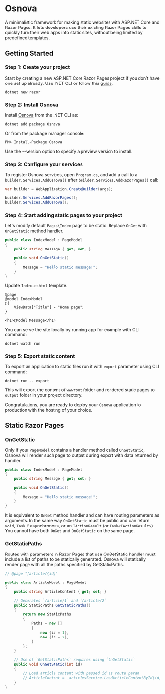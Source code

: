 # Osnova

A minimalistic framework for making static websites with ASP.NET Core and Razor Pages. It lets developers use their existing Razor Pages skills to quickly turn their web apps into static sites, without being limited by predefined templates.

## Getting Started

### Step 1: Create your project

Start by creating a new ASP.NET Core Razor Pages project if you don’t have one set up already. Use .NET CLI or follow this [guide](https://learn.microsoft.com/en-us/aspnet/core/tutorials/razor-pages/razor-pages-start).

```
dotnet new razor
```

### Step 2: Install Osnova

Install [Osnova](https://www.nuget.org/packages/Osnova) from the .NET CLI as:

```
dotnet add package Osnova
```

Or from the package manager console:

```
PM> Install-Package Osnova
```

Use the --version option to specify a preview version to install.

### Step 3: Configure your services

To register Osnova services, open `Program.cs`, and add a call to a `builder.Services.AddOsnova()` after `builder.Services.AddRazorPages()` call:

```csharp
var builder = WebApplication.CreateBuilder(args);

builder.Services.AddRazorPages();
builder.Services.AddOsnova();
```

### Step 4: Start adding static pages to your project

Let's modify default `Pages\Index` page to be static. Replace `OnGet` with `OnGetStatic` method handler.

```csharp
public class IndexModel : PageModel
{
    public string Message { get; set; }

    public void OnGetStatic()
    {
        Message = "Hello static message!";
    }
}
```

Update `Index.cshtml` template.

```cshtml
@page 
@model IndexModel 
@{ 
    ViewData["Title"] = "Home page"; 
}

<h1>@Model.Message</h1>
```

You can serve the site locally by running app for example with CLI command:

```
dotnet watch run
```

### Step 5: Export static content

To export an application to static files run it with `export` parameter using CLI command:

```
dotnet run -- export
```

This will export the content of `wwwroot` folder and rendered static pages to `output` folder in your project directory.

Congratulations, you are ready to deploy your `Osnova` application to production with the hosting of your choice.

## Static Razor Pages

### OnGetStatic

Only if your `PageModel` contains a handler method called `OnGetStatic`, Osnova will render such page to output during export with data returned by handler.

```csharp
public class IndexModel : PageModel
{
    public string Message { get; set; }

    public void OnGetStatic()
    {
        Message = "Hello static message!";
    }
}
```

It is equivalent to `OnGet` method handler and can have routing parameters as arguments. In the same way `OnGetStatic` must be public and can return `void`, `Task` if asynchronous, or an `IActionResult` (or `Task<IActionResult>`).
You cannot have both `OnGet` and `OnGetStatic` on the same page.

### GetStaticPaths

Routes with parameters in Razor Pages that use OnGetStatic handler must include a list of paths to be statically generated. Osnova will statically render page with all the paths specified by GetStaticPaths.

```csharp
// @page "/article/{id}"

public class ArticleModel : PageModel
{
    public string ArticleContent { get; set; }

    // Generates `/article/1` and `/article/2`
    public StaticPaths GetStaticPaths()
    {
        return new StaticPaths
        {
            Paths = new []
            {
                new {id = 1},
                new {id = 2},
            }
        };
    }

    // Use of `GetStaticPaths` requires using `OnGetStatic`
    public void OnGetStatic(int id)
    {
        // Load article content with passed id as route param
        // ArticleContent = _articlesService.LoadArticleContentById(id);
    }
}
```
